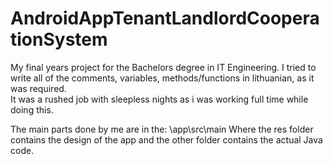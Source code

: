 # AndroidAppTenantLandlordCooperationSystem
My final years project for the Bachelors degree in IT Engineering. 
I tried to write all of the comments, variables, methods/functions in lithuanian, as it was required.  
It was a rushed job with sleepless nights as i was working full time while doing this. 

The main parts done by me are in the: \app\src\main
Where the res folder contains the design of the app and the other folder contains the actual Java code.
